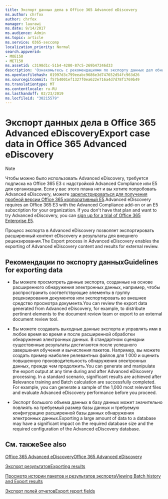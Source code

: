 ```yaml
---
title: Экспорт данных дела в Office 365 Advanced eDiscovery
ms.author: chrfox
author: chrfox
manager: laurawi
ms.date: 9/14/2017
ms.audience: Admin
ms.topic: article
ms.service: O365-seccomp
localization_priority: Normal
search.appverid:
- MOE150
- MET150
ms.assetid: c3198d1c-51b4-4280-87c5-269b47246d33
description: 'Ознакомьтесь с рекомендациями по экспорту данных дел обнаружения электронных данных и результатов для проверки с помощью процесса экспорта в Office 365 Advanced eDiscovery.  '
ms.openlocfilehash: 01997d3c799eeabc9686e3d747652d54fc963d26
ms.sourcegitcommit: f57b4001ef1327f0ea622e716a4d7d78f1769b49
ms.translationtype: MT
ms.contentlocale: ru-RU
ms.lasthandoff: 02/23/2019
ms.locfileid: "30215579"
---
```

# <a name="export-case-data-in-office-365-advanced-ediscovery"></a><span data-ttu-id="d99ef-103">Экспорт данных дела в Office 365 Advanced eDiscovery</span><span class="sxs-lookup"><span data-stu-id="d99ef-103">Export case data in Office 365 Advanced eDiscovery</span></span>

> [!NOTE]
> <span data-ttu-id="d99ef-p101">Чтобы можно было использовать Advanced eDiscovery, требуется подписка на Office 365 E3 с надстройкой Advanced Compliance или E5 для организации. Если у вас этого плана нет и вы хотите попробовать Advanced eDiscovery, можете [зарегистрироваться для получения пробной версии Office 365 корпоративный E5](https://go.microsoft.com/fwlink/p/?LinkID=698279).</span><span class="sxs-lookup"><span data-stu-id="d99ef-p101">Advanced eDiscovery requires an Office 365 E3 with the Advanced Compliance add-on or an E5 subscription for your organization. If you don't have that plan and want to try Advanced eDiscovery, you can [sign up for a trial of Office 365 Enterprise E5](https://go.microsoft.com/fwlink/p/?LinkID=698279).</span></span> 
  
<span data-ttu-id="d99ef-106">Процесс экспорта в Advanced eDiscovery позволяет экспортировать расширенный контент eDiscovery и результаты для внешнего рецензирования.</span><span class="sxs-lookup"><span data-stu-id="d99ef-106">The Export process in Advanced eDiscovery enables the exporting of Advanced eDiscovery content and results for external review.</span></span> 
  
## <a name="guidelines-for-exporting-data"></a><span data-ttu-id="d99ef-107">Рекомендации по экспорту данных</span><span class="sxs-lookup"><span data-stu-id="d99ef-107">Guidelines for exporting data</span></span>

- <span data-ttu-id="d99ef-108">Вы можете просмотреть данные экспорта, созданные на основе расширенного обнаружения электронных данных, например, чтобы распространить соответствующие элементы в группу рецензирования документов или экспортировать во внешнее средство просмотра документа.</span><span class="sxs-lookup"><span data-stu-id="d99ef-108">You can review the export data generated from Advanced eDiscovery, for example, to distribute pertinent elements to the document review team or export to an external document review tool.</span></span>
    
- <span data-ttu-id="d99ef-p102">Вы можете создавать выходные данные экспорта и управлять ими в любое время во время и после расширенной обработки обнаружения электронных данных. В стандартном сценарии существенные результаты достигаются после успешного завершения обучения и вычисления пакетов. Например, вы можете создать пример наиболее релевантных файлов для 1 000 и оценить повышенную производительность обнаружения электронных данных, прежде чем продолжить.</span><span class="sxs-lookup"><span data-stu-id="d99ef-p102">You can generate and manipulate the export output at any time during and after Advanced eDiscovery processing. In a standard scenario, significant results are achieved after Relevance training and Batch calculation are successfully completed. For example, you can generate a sample of the 1,000 most relevant files and evaluate Advanced eDiscovery performance before you proceed.</span></span>
    
- <span data-ttu-id="d99ef-112">Экспорт большого объема данных в базу данных может значительно повлиять на требуемый размер базы данных и требуемую конфигурацию расширенной базы данных обнаружения электронных данных.</span><span class="sxs-lookup"><span data-stu-id="d99ef-112">Exporting a large amount of data to a database may have a significant impact on the required database size and the required configuration of the Advanced eDiscovery database.</span></span>
    
## <a name="see-also"></a><span data-ttu-id="d99ef-113">См. также</span><span class="sxs-lookup"><span data-stu-id="d99ef-113">See also</span></span>

[<span data-ttu-id="d99ef-114">Office 365 Advanced eDiscovery</span><span class="sxs-lookup"><span data-stu-id="d99ef-114">Office 365 Advanced eDiscovery</span></span>](office-365-advanced-ediscovery.md)
  
[<span data-ttu-id="d99ef-115">Экспорт результатов</span><span class="sxs-lookup"><span data-stu-id="d99ef-115">Exporting results </span></span>](export-results-in-advanced-ediscovery.md)
  
[<span data-ttu-id="d99ef-116">Просмотр истории пакетов и результатов экспорта</span><span class="sxs-lookup"><span data-stu-id="d99ef-116">Viewing Batch history and Export results</span></span>](view-batch-history-and-export-past-results.md)

[<span data-ttu-id="d99ef-117">Экспорт полей отчетов</span><span class="sxs-lookup"><span data-stu-id="d99ef-117">Export report fields</span></span>](export-report-fields-in-advanced-ediscovery.md)

